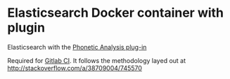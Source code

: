 # Elasticsearch Docker container with plugin

Elasticsearch with the [Phonetic Analysis plug-in](https://www.elastic.co/guide/en/elasticsearch/plugins/current/analysis-phonetic.html)

Required for [Gitlab CI](http://docs.gitlab.com/ce/ci/docker/using_docker_images.html).
It follows the methodology layed out at <http://stackoverflow.com/a/38709004/745570>
